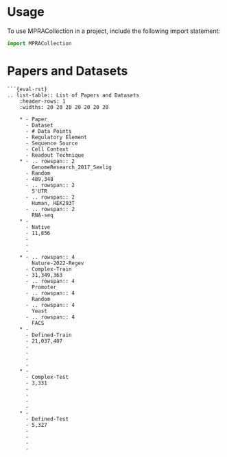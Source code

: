 # Usage

To use MPRACollection in a project, include the following import statement:

```python
import MPRACollection
```

# Papers and Datasets

```{markdown}
```{eval-rst}
.. list-table:: List of Papers and Datasets
    :header-rows: 1
    :widths: 20 20 20 20 20 20 20

    * - Paper
      - Dataset
      - # Data Points
      - Regulatory Element
      - Sequence Source
      - Cell Context
      - Readout Technique
    * - .. rowspan:: 2
        GenomeResearch_2017_Seelig
      - Random
      - 489,348
      - .. rowspan:: 2
        5'UTR
      - .. rowspan:: 2
        Human, HEK293T
      - .. rowspan:: 2
        RNA-seq
    * - 
      - Native
      - 11,856
      - 
      - 
      - 
    * - .. rowspan:: 4
        Nature-2022-Regev
      - Complex-Train
      - 31,349,363
      - .. rowspan:: 4
        Promoter
      - .. rowspan:: 4
        Random
      - .. rowspan:: 4
        Yeast
      - .. rowspan:: 4
        FACS
    * - 
      - Defined-Train
      - 21,037,407
      - 
      - 
      - 
      - 
    * - 
      - Complex-Test
      - 3,331
      - 
      - 
      - 
      - 
    * - 
      - Defined-Test
      - 5,327
      - 
      - 
      - 
      - 